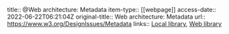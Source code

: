 title:: @Web architecture: Metadata
item-type:: [[webpage]]
access-date:: 2022-06-22T06:21:04Z
original-title:: Web architecture: Metadata
url:: https://www.w3.org/DesignIssues/Metadata
links:: [Local library](zotero://select/library/items/H4DCEV6K), [Web library](https://www.zotero.org/users/6520516/items/H4DCEV6K)
